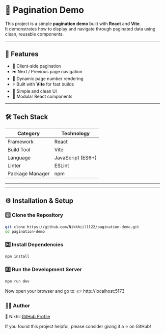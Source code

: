 # 📄 Pagination Demo

This project is a simple **pagination demo** built with **React** and **Vite**.  
It demonstrates how to display and navigate through paginated data using clean, reusable components.

---

## 🚀 Features

- 🔢 Client-side pagination
- ⏭️ Next / Previous page navigation
- 📄 Dynamic page number rendering
- ⚡ Built with **Vite** for fast builds
- 💅 Simple and clean UI
- 🧱 Modular React components

---

## 🛠️ Tech Stack

| Category      | Technology |
|----------------|-------------|
| Framework      | React       |
| Build Tool     | Vite        |
| Language       | JavaScript (ES6+) |
| Linter         | ESLint      |
| Package Manager| npm         |

---



---

## ⚙️ Installation & Setup

### 1️⃣ Clone the Repository
```bash
git clone https://github.com/Nikkhiilll22/pagination-demo.git
cd pagination-demo
```
### 2️⃣ Install Dependencies
```bash
npm install
```

### 3️⃣ Run the Development Server
```bash
npm run dev
```

Now open your browser and go to:
👉 http://localhost:5173


### 🧑‍💻 Author

👤 Nikhil 
[GitHub Profile](https://github.com/Nikkhiilll22)
 

If you found this project helpful, please consider giving it a ⭐ on GitHub!
